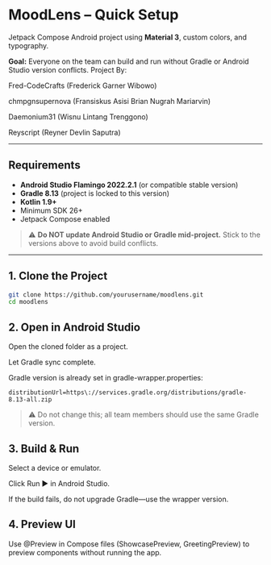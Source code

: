 # MoodLens – Quick Setup

Jetpack Compose Android project using **Material 3**, custom colors, and typography.

**Goal:** Everyone on the team can build and run without Gradle or Android Studio version conflicts.
Project By: 

Fred-CodeCrafts (Frederick Garner Wibowo)

chmpgnsupernova (Fransiskus Asisi Brian Nugrah Mariarvin)

Daemonium31 (Wisnu Lintang Trenggono) 

Reyscript (Reyner Devlin Saputra)

---

## Requirements

- **Android Studio Flamingo 2022.2.1** (or compatible stable version)  
- **Gradle 8.13** (project is locked to this version)  
- **Kotlin 1.9+**  
- Minimum SDK 26+  
- Jetpack Compose enabled  

> ⚠️ **Do NOT update Android Studio or Gradle mid-project.** Stick to the versions above to avoid build conflicts.

---

## 1. Clone the Project

```bash
git clone https://github.com/yourusername/moodlens.git
cd moodlens
```
## 2. Open in Android Studio
Open the cloned folder as a project.

Let Gradle sync complete.

Gradle version is already set in gradle-wrapper.properties:

```
distributionUrl=https\://services.gradle.org/distributions/gradle-8.13-all.zip
```
> ⚠️ Do not change this; all team members should use the same Gradle version.

## 3. Build & Run
Select a device or emulator.

Click Run ▶️ in Android Studio.

If the build fails, do not upgrade Gradle—use the wrapper version.

## 4. Preview UI
Use @Preview in Compose files (ShowcasePreview, GreetingPreview) to preview components without running the app.
